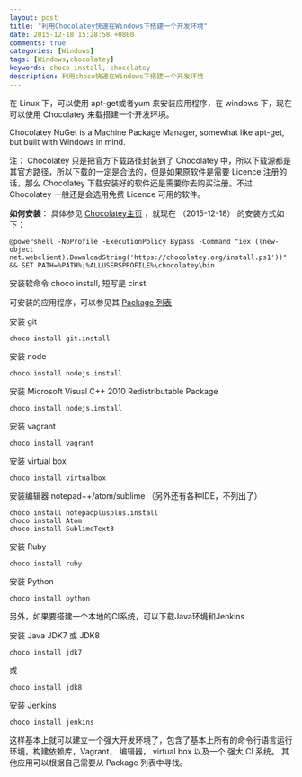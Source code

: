 ```yaml
---
layout: post
title: "利用Chocolatey快速在Windows下搭建一个开发环境"
date: 2015-12-18 15:28:58 +0800
comments: true
categories: [Windows]
tags: [Windows,chocolatey]
keywords: choco install, chocolatey
description: 利用choco快速在Windows下搭建一个开发环境
---
```


在 Linux 下，可以使用 apt-get或者yum 来安装应用程序，在 windows 下，现在可以使用 Chocolatey 来载搭建一个开发环境。
<!--more-->
Chocolatey NuGet is a Machine Package Manager, somewhat like apt-get, but built with Windows in mind.

注： Chocolatey 只是把官方下载路径封装到了 Chocolatey 中，所以下载源都是其官方路径，所以下载的一定是合法的，但是如果原软件是需要 Licence 注册的话，那么 Chocolatey 下载安装好的软件还是需要你去购买注册。不过 Chocolatey 一般还是会选用免费 Licence 可用的软件。

**如何安装**： 具体参见 [Chocolatey主页](https://chocolatey.org/) ，就现在 （2015-12-18） 的安装方式如下：

	@powershell -NoProfile -ExecutionPolicy Bypass -Command "iex ((new-object net.webclient).DownloadString('https://chocolatey.org/install.ps1'))" && SET PATH=%PATH%;%ALLUSERSPROFILE%\chocolatey\bin

安装软命令 choco install, 短写是 cinst

可安装的应用程序，可以参见其 [Package 列表](https://chocolatey.org/packages)

安装 git

	choco install git.install 

安装 node

	choco install nodejs.install 

安装 Microsoft Visual C++ 2010 Redistributable Package

	choco install nodejs.install 

安装 vagrant

	choco install vagrant

安装 virtual box

	choco install virtualbox 

安装编辑器 notepad++/atom/sublime （另外还有各种IDE，不列出了）

	choco install notepadplusplus.install
	choco install Atom
	choco install SublimeText3 

安装 Ruby

	choco install ruby

安装 Python

	choco install python

另外，如果要搭建一个本地的CI系统，可以下载Java环境和Jenkins

安装 Java JDK7 或 JDK8

	choco install jdk7 

或

	choco install jdk8 

安装 Jenkins

	choco install jenkins 

这样基本上就可以建立一个强大开发环境了，包含了基本上所有的命令行语言运行环境，构建依赖库，Vagrant， 编辑器， virtual box 以及一个 强大 CI 系统。 其他应用可以根据自己需要从 Package 列表中寻找。
